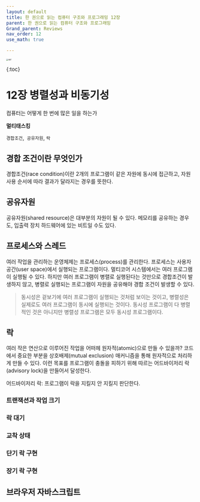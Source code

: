 ```yaml
---
layout: default
title: 한 권으로 읽는 컴퓨터 구조와 프로그래밍 12장
parent: 한 권으로 읽는 컴퓨터 구조와 프로그래밍
Grand_parent: Reviews
nav_order: 12
use_math: true

---
```




<img src="https://github.com/terri1102/terri1102.github.io/blob/master/assets/images/review/slp1.jpg?raw=true" class="center" alt="slp1" style="zoom:33%;" />

{:toc}

# 12장 병렬성과 비동기성

컴퓨터는 어떻게 한 번에 많은 일을 하는가



**멀티태스킹**



`경합조건`,` 공유자원`, `락`



## 경합 조건이란 무엇인가

경합조건(race condition)이란 2개의 프로그램이 같은 자원에 동시에 접근하고, 자원 사용 순서에 따라 결과가 달라지는 경우를 뜻한다.



## 공유자원

공유자원(shared resource)은 대부분의 자원이 될 수 있다. 메모리를 공유하는 경우도, 입출력 장치 하드웨어에 있는 비트일 수도 있다. 



## 프로세스와 스레드

여러 작업을 관리하는 운영체제는 프로세스(process)를 관리한다. 프로세스는 사용자 공간(user space)에서 실행되는 프로그램이다. 멀티코어 시스템에서는 여러 프로그램이 실행될 수 있다. 하지만 여러 프로그램이 병렬로 실행된다는 것만으로 경합조건이 발생하지 않고, 병렬로 실행되는 프로그램이 자원을 공유해야 경합 조건이 발생할 수 있다.



> 동시성은 겉보기에 여러 프로그램이 실행되는 것처럼 보이는 것이고, 병렬성은 실제로도 여러 프로그램이 동시에 실행되는 것이다. 동시성 프로그램이 다 병렬적인 것은 아니지만 병렬성 프로그램은 모두 동시성 프로그램이다.



## 락

여러 작은 연산으로 이루어진 작업을 어떠헤 원자적(atomic)으로 만들 수 있을까? 코드에서 중요한 부분을 상호배제(mutual exclusion) 매커니즘을 통해 원자적으로 처리하게 만들 수 있다. 이런 목표를 프로그램이 충돌을 피하기 위해 따르는 어드바이저리 락(advisory lock)을 만들어서 달성한다.

 어드바이저리 락: 프로그램이 락을 지킬지 안 지킬지 판단한다.



### 트랜잭션과 작업 크기



### 락 대기



### 교착 상태



### 단기 락 구현



### 장기 락 구현



## 브라우저 자바스크립트

